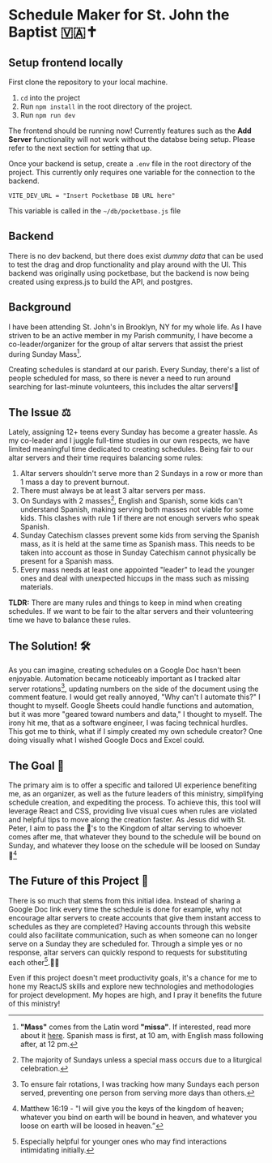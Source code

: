 # Schedule Maker for St. John the Baptist 🇻🇦✝️

## Setup frontend locally

First clone the repository to your local machine.

1. `cd` into the project
2. Run `npm install` in the root directory of the project.
3. Run `npm run dev`

The frontend should be running now! Currently features such as the **Add Server** functionality will not work without the databse being setup. Please refer to the next section for setting that up.

Once your backend is setup, create a `.env` file in the root directory of the project. This currently only requires one variable for the connection to the backend.

```
VITE_DEV_URL = "Insert Pocketbase DB URL here"
```

This variable is called in the `~/db/pocketbase.js` file

## Backend

There is no dev backend, but there does exist _dummy data_ that can be used to test the drag and drop functionality and play around with the UI. This backend was originally using pocketbase, but the backend is now being created using express.js to build the API, and postgres.

## Background

I have been attending St. John's in Brooklyn, NY for my whole life. As I have striven to be an active member in my Parish community, I have become a co-leader/organizer for the group of altar servers that assist the priest during Sunday Mass[^1].

Creating schedules is standard at our parish. Every Sunday, there's a list of people scheduled for mass, so there is never a need to run around searching for last-minute volunteers, this includes the altar servers!📆

## The Issue ⚖️

Lately, assigning 12+ teens every Sunday has become a greater hassle. As my co-leader and I juggle full-time studies in our own respects, we have limited meaningful time dedicated to creating schedules. Being fair to our altar servers and their time requires balancing some rules:

1. Altar servers shouldn't serve more than 2 Sundays in a row or more than 1 mass a day to prevent burnout.
2. There must always be at least 3 altar servers per mass.
3. On Sundays with 2 masses[^2], English and Spanish, some kids can't understand Spanish, making serving both masses not viable for some kids. This clashes with rule 1 if there are not enough servers who speak Spanish.
4. Sunday Catechism classes prevent some kids from serving the Spanish mass, as it is held at the same time as Spanish mass. This needs to be taken into account as those in Sunday Catechism cannot physically be present for a Spanish mass.
5. Every mass needs at least one appointed "leader" to lead the younger ones and deal with unexpected hiccups in the mass such as missing materials.

**TLDR:** There are many rules and things to keep in mind when creating schedules. If we want to be fair to the altar servers and their volunteering time we have to balance these rules.

## The Solution! 🛠️

As you can imagine, creating schedules on a Google Doc hasn't been enjoyable. Automation became noticeably important as I tracked altar server rotations[^3], updating numbers on the side of the document using the comment feature. I would get really annoyed, "Why can't I automate this?" I thought to myself. Google Sheets could handle functions and automation, but it was more "geared toward numbers and data," I thought to myself. The irony hit me, that as a software engineer, I was facing technical hurdles. This got me to think, what if I simply created my own schedule creator? One doing visually what I wished Google Docs and Excel could.

## The Goal 🎯

The primary aim is to offer a specific and tailored UI experience benefiting me, as an organizer, as well as the future leaders of this ministry, simplifying schedule creation, and expediting the process. To achieve this, this tool will leverage React and CSS, providing live visual cues when rules are violated and helpful tips to move along the creation faster. As Jesus did with St. Peter, I aim to pass the 🔑's to the Kingdom of altar serving to whoever comes after me, that whatever they bound to the schedule will be bound on Sunday, and whatever they loose on the schedule will be loosed on Sunday 🤣[^4]

## The Future of this Project 🔮

There is so much that stems from this initial idea. Instead of sharing a Google Doc link every time the schedule is done for example, why not encourage altar servers to create accounts that give them instant access to schedules as they are completed? Having accounts through this website could also facilitate communication, such as when someone can no longer serve on a Sunday they are scheduled for. Through a simple yes or no response, altar servers can quickly respond to requests for substituting each other[^5].🤝🔄

Even if this project doesn't meet productivity goals, it's a chance for me to hone my ReactJS skills and explore new technologies and methodologies for project development. My hopes are high, and I pray it benefits the future of this ministry!

[^1]: **"Mass"** comes from the Latin word **"missa"**. If interested, read more about it [here](https://www.catholic.com/qa/why-do-we-call-it-the-mass). Spanish mass is first, at 10 am, with English mass following after, at 12 pm.
[^2]: The majority of Sundays unless a special mass occurs due to a liturgical celebration.
[^3]: To ensure fair rotations, I was tracking how many Sundays each person served, preventing one person from serving more days than others.
[^4]: Matthew 16:19 - "I will give you the keys of the kingdom of heaven; whatever you bind on earth will be bound in heaven, and whatever you loose on earth will be loosed in heaven.”
[^5]: Especially helpful for younger ones who may find interactions intimidating initially.
